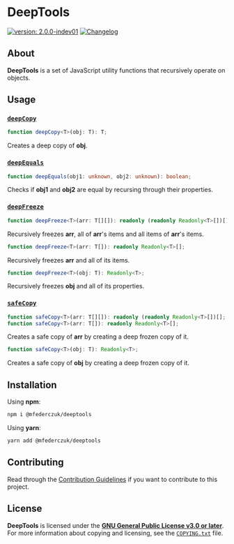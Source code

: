 <!--
  Copyright (c) 2023 Michael Federczuk
  SPDX-License-Identifier: CC-BY-SA-4.0
-->

# DeepTools #

[version_shield]: https://img.shields.io/badge/version-2.0.0--indev01-informational.svg
[release_page]: https://github.com/mfederczuk/deeptools/releases/tag/v2.0.0-indev01 "Release v2.0.0-indev01"
[![version: 2.0.0-indev01][version_shield]][release_page]
[![Changelog](https://img.shields.io/badge/-Changelog-informational.svg)](CHANGELOG.md "Changelog")

## About ##

**DeepTools** is a set of JavaScript utility functions that recursively operate on objects.

## Usage ##

### [`deepCopy`](src/deepCopy.ts) ###

```ts
function deepCopy<T>(obj: T): T;
```

Creates a deep copy of **obj**.

### [`deepEquals`](src/deepEquals.ts) ###

```ts
function deepEquals(obj1: unknown, obj2: unknown): boolean;
```

Checks if **obj1** and **obj2** are equal by recursing through their properties.

### [`deepFreeze`](src/deepFreeze.ts) ###

```ts
function deepFreeze<T>(arr: T[][]): readonly (readonly Readonly<T>[])[];
```

Recursively freezes **arr**, all of **arr**'s items and all items of **arr**'s items.

```ts
function deepFreeze<T>(arr: T[]): readonly Readonly<T>[];
```

Recursively freezes **arr** and all of its items.

```ts
function deepFreeze<T>(obj: T): Readonly<T>;
```

Recursively freezes **obj** and all of its properties.

### [`safeCopy`](src/safeCopy.ts) ###

```ts
function safeCopy<T>(arr: T[][]): readonly (readonly Readonly<T>[])[];
function safeCopy<T>(arr: T[]): readonly Readonly<T>[];
```

Creates a safe copy of **arr** by creating a deep frozen copy of it.

```ts
function safeCopy<T>(obj: T): Readonly<T>;
```

Creates a safe copy of **obj** by creating a deep frozen copy of it.

## Installation ##

Using **npm**:

```sh
npm i @mfederczuk/deeptools
```

Using **yarn**:

```sh
yarn add @mfederczuk/deeptools
```

## Contributing ##

Read through the [Contribution Guidelines](CONTRIBUTING.md) if you want to contribute to this project.

## License ##

**DeepTools** is licensed under the [**GNU General Public License v3.0 or later**](LICENSES/GPL-3.0.txt).  
For more information about copying and licensing, see the [`COPYING.txt`](COPYING.txt) file.
